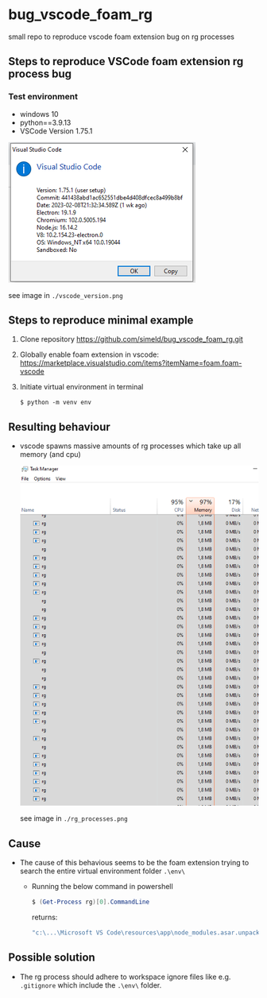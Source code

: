 # bug_vscode_foam_rg

small repo to reproduce vscode foam extension bug on rg processes

## Steps to reproduce VSCode foam extension rg process bug

### Test environment

- windows 10
- python==3.9.13
- VSCode Version 1.75.1

![](./vscode_version.png)

see image in `./vscode_version.png`

## Steps to reproduce minimal example

1. Clone repository https://github.com/simeld/bug_vscode_foam_rg.git
2. Globally enable foam extension in vscode:
   https://marketplace.visualstudio.com/items?itemName=foam.foam-vscode
3. Initiate virtual environment in terminal

   ```console
   $ python -m venv env
   ```

## Resulting behaviour

- vscode spawns massive amounts of rg processes which take up all memory (and
  cpu)

  ![](./rg_processes.png)

  see image in `./rg_processes.png`

## Cause

- The cause of this behavious seems to be the foam extension trying to search
  the entire virtual environment folder `.\env\`

  - Running the below command in powershell
    ```powershell
    $ (Get-Process rg)[0].CommandLine
    ```
    returns:
    ```powershell
    "c:\...\Microsoft VS Code\resources\app\node_modules.asar.unpacked\@vscode\ripgrep\bin\rg.exe" --files --hidden --case-sensitive -g **/* -g !**/.git -g !**/.svn -g !**/.hg -g !**/CVS -g !**/.DS_Store -g !**/Thumbs.db -g !/{**/.vscode/**/*,**/_layouts/**/*,**/_site/**/*,**/node_modules/**/*,**/.git,**/.svn,**/.hg,**/CVS,**/.DS_Store,**/Thumbs.db} --no-ignore --no-config --no-ignore-global
    ```

## Possible solution

- The rg process should adhere to workspace ignore files like e.g. `.gitignore`
  which include the `.\env\` folder.
